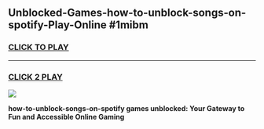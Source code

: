 
## Unblocked-Games-how-to-unblock-songs-on-spotify-Play-Online #1mibm
<h3>
<a href="https://news.freeplayer.one?title=how-to-unblock-songs-on-spotify&ref=3">CLICK TO PLAY</a></h3>
<hr>

<h3>
<a href="https://news.freeplayer.one?title=how-to-unblock-songs-on-spotify&ref=3">CLICK 2 PLAY</a>
  
</h3>

<a href="https://news.freeplayer.one?title=how-to-unblock-songs-on-spotify&ref=3"><img src="https://clearcache.store/games.png"></a>


**how-to-unblock-songs-on-spotify games unblocked: Your Gateway to Fun and Accessible Online Gaming**

